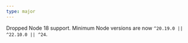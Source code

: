 ```yaml
---
type: major
---
```


Dropped Node 18 support. Minimum Node versions are now `^20.19.0 || ^22.10.0 || ^24`.
